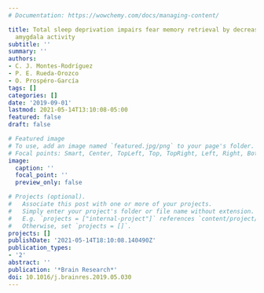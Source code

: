 ```yaml
---
# Documentation: https://wowchemy.com/docs/managing-content/

title: Total sleep deprivation impairs fear memory retrieval by decreasing the basolateral
  amygdala activity
subtitle: ''
summary: ''
authors:
- C. J. Montes-Rodríguez
- P. E. Rueda-Orozco
- O. Prospéro-García
tags: []
categories: []
date: '2019-09-01'
lastmod: 2021-05-14T13:10:08-05:00
featured: false
draft: false

# Featured image
# To use, add an image named `featured.jpg/png` to your page's folder.
# Focal points: Smart, Center, TopLeft, Top, TopRight, Left, Right, BottomLeft, Bottom, BottomRight.
image:
  caption: ''
  focal_point: ''
  preview_only: false

# Projects (optional).
#   Associate this post with one or more of your projects.
#   Simply enter your project's folder or file name without extension.
#   E.g. `projects = ["internal-project"]` references `content/project/deep-learning/index.md`.
#   Otherwise, set `projects = []`.
projects: []
publishDate: '2021-05-14T18:10:08.140490Z'
publication_types:
- '2'
abstract: ''
publication: '*Brain Research*'
doi: 10.1016/j.brainres.2019.05.030
---
```

